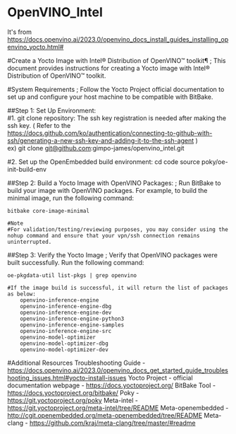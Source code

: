 # OpenVINO_Intel 
 It's from https://docs.openvino.ai/2023.0/openvino_docs_install_guides_installing_openvino_yocto.html#


#Create a Yocto Image with Intel® Distribution of OpenVINO™ toolkit¶
  ; This document provides instructions for creating a Yocto image with Intel® Distribution of OpenVINO™ toolkit.

#System Requirements
  ; Follow the Yocto Project official documentation to set up and configure your host machine to be compatible with BitBake.

##Step 1: Set Up Environment:  
  #1. git clone repository:
       The ssh key registration is needed after making the ssh key. ( Refer to the  https://docs.github.com/ko/authentication/connecting-to-github-with-ssh/generating-a-new-ssh-key-and-adding-it-to-the-ssh-agent  )  
       ex)  git clone git@github.com:gimpo-james/openvino_intel.git

  #2. Set up the OpenEmbedded build environment:
      cd code 
      source poky/oe-init-build-env

##Step 2: Build a Yocto Image with OpenVINO Packages:
    ; Run BitBake to build your image with OpenVINO packages. For example, to build the minimal image, run the following command:

    bitbake core-image-minimal

    #Note
    #For validation/testing/reviewing purposes, you may consider using the nohup command and ensure that your vpn/ssh connection remains uninterrupted.

##Step 3: Verify the Yocto Image
    ; Verify that OpenVINO packages were built successfully. Run the following command:

    oe-pkgdata-util list-pkgs | grep openvino

    #If the image build is successful, it will return the list of packages as below:
        openvino-inference-engine
        openvino-inference-engine-dbg
        openvino-inference-engine-dev
        openvino-inference-engine-python3
        openvino-inference-engine-samples
        openvino-inference-engine-src
        openvino-model-optimizer
        openvino-model-optimizer-dbg
        openvino-model-optimizer-dev

#Additional Resources
    Troubleshooting Guide -https://docs.openvino.ai/2023.0/openvino_docs_get_started_guide_troubleshooting_issues.html#yocto-install-issues
    Yocto Project - official documentation webpage - https://docs.yoctoproject.org/
    BitBake Tool - https://docs.yoctoproject.org/bitbake/
    Poky - https://git.yoctoproject.org/poky
    Meta-intel - https://git.yoctoproject.org/meta-intel/tree/README
    Meta-openembedded - http://cgit.openembedded.org/meta-openembedded/tree/README
    Meta-clang - https://github.com/kraj/meta-clang/tree/master/#readme

